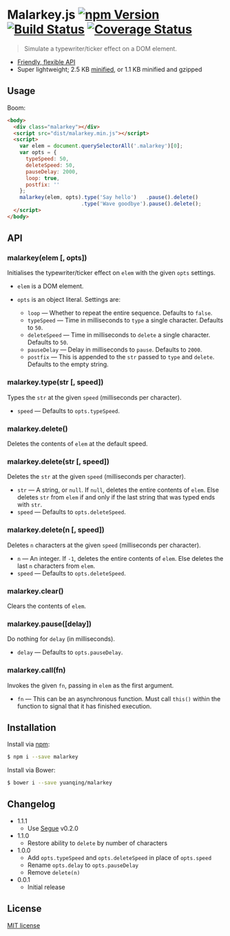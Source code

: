 # Malarkey.js [![npm Version](http://img.shields.io/npm/v/malarkey.svg?style=flat)](https://www.npmjs.org/package/malarkey) [![Build Status](https://img.shields.io/travis/yuanqing/malarkey.svg?style=flat)](https://travis-ci.org/yuanqing/malarkey) [![Coverage Status](https://img.shields.io/coveralls/yuanqing/malarkey.svg?style=flat)](https://coveralls.io/r/yuanqing/malarkey)

> Simulate a typewriter/ticker effect on a DOM element.

- [Friendly, flexible API](#api)
- Super lightweight; 2.5 KB [minified](https://github.com/yuanqing/malarkey/blob/master/dist/malarkey.min.js), or 1.1 KB minified and gzipped

## Usage

Boom:

```html
<body>
  <div class="malarkey"></div>
  <script src="dist/malarkey.min.js"></script>
  <script>
    var elem = document.querySelectorAll('.malarkey')[0];
    var opts = {
      typeSpeed: 50,
      deleteSpeed: 50,
      pauseDelay: 2000,
      loop: true,
      postfix: ''
    };
    malarkey(elem, opts).type('Say hello')   .pause().delete()
                        .type('Wave goodbye').pause().delete();
  </script>
</body>
```

## API

### malarkey(elem [, opts])

Initialises the typewriter/ticker effect on `elem` with the given `opts` settings.

- `elem` is a DOM element.

- `opts` is an object literal. Settings are:
  - `loop` &mdash; Whether to repeat the entire sequence. Defaults to `false`.
  - `typeSpeed` &mdash; Time in milliseconds to `type` a single character. Defaults to `50`.
  - `deleteSpeed` &mdash; Time in milliseconds to `delete` a single character. Defaults to `50`.
  - `pauseDelay` &mdash; Delay in milliseconds to `pause`. Defaults to `2000`.
  - `postfix` &mdash; This is appended to the `str` passed to `type` and `delete`. Defaults to the empty string.

### malarkey.type(str [, speed])

Types the `str` at the given `speed` (milliseconds per character).

- `speed` &mdash; Defaults to `opts.typeSpeed`.

### malarkey.delete()

Deletes the contents of `elem` at the default speed.

### malarkey.delete(str [, speed])

Deletes the `str` at the given `speed` (milliseconds per character).

- `str` &mdash; A string, or `null`. If `null`, deletes the entire contents of `elem`. Else deletes `str` from `elem` if and only if the last string that was typed ends with `str`.
- `speed` &mdash; Defaults to `opts.deleteSpeed`.

### malarkey.delete(n [, speed])

Deletes `n` characters at the given `speed` (milliseconds per character).

- `n` &mdash; An integer. If `-1`, deletes the entire contents of `elem`. Else deletes the last `n` characters from `elem`.
- `speed` &mdash; Defaults to `opts.deleteSpeed`.

### malarkey.clear()

Clears the contents of `elem`.

### malarkey.pause([delay])

Do nothing for `delay` (in milliseconds).

- `delay` &mdash; Defaults to `opts.pauseDelay`.

### malarkey.call(fn)

Invokes the given `fn`, passing in `elem` as the first argument.

- `fn` &mdash; This can be an asynchronous function. Must call `this()` within the function to signal that it has finished execution.

## Installation

Install via [npm](https://www.npmjs.org/package/malarkey):

```bash
$ npm i --save malarkey
```

Install via Bower:

```bash
$ bower i --save yuanqing/malarkey
```

## Changelog

- 1.1.1
  - Use [Segue](https://github.com/yuanqing/segue) v0.2.0
- 1.1.0
  - Restore ability to `delete` by number of characters
- 1.0.0
  - Add `opts.typeSpeed` and `opts.deleteSpeed` in place of `opts.speed`
  - Rename `opts.delay` to `opts.pauseDelay`
  - Remove `delete(n)`
- 0.0.1
  - Initial release

## License

[MIT license](https://github.com/yuanqing/malarkey/blob/master/LICENSE)
